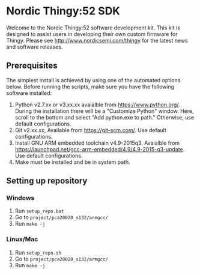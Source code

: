 # Nordic Thingy:52 SDK

Welcome to the Nordic Thingy:52 software development kit.
This kit is designed to assist users in developing their own custom firmware for Thingy.
Please see http://www.nordicsemi.com/thingy for the latest news and software releases.

## Prerequisites

The simplest install is achieved by using one of the automated options below.
Before running the scripts, make sure you have the following software installed:
1. Python v2.7.xx or v3.xx.xx avaialble from https://www.python.org/. During the installation there will be a "Customize Python" window. Here, scroll to the bottom and select "Add python.exe to path." Otherwise, use default configurations.
2. Git v2.xx.xx, Available from https://git-scm.com/. Use default configurations.
3. Install GNU ARM embedded toolchain v4.9-2015q3. Avaialble from https://launchpad.net/gcc-arm-embedded/4.9/4.9-2015-q3-update. Use default configurations.
4. Make must be installed and be in system path.

## Setting up repository
### Windows
1. Run `setup_repo.bat`
2. Go to `project/pca20020_s132/armgcc/`
3. Run `make -j`

### Linux/Mac
1. Run `setup_repo.sh`
2. Go to `project/pca20020_s132/armgcc/`
3. Run `make -j`
